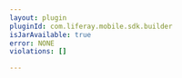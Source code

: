 ```yaml
---
layout: plugin
pluginId: com.liferay.mobile.sdk.builder
isJarAvailable: true
error: NONE
violations: []

---
```

